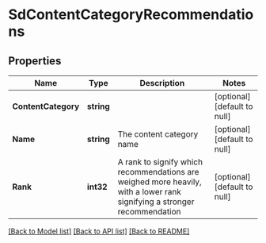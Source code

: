 # SdContentCategoryRecommendations

## Properties
Name | Type | Description | Notes
------------ | ------------- | ------------- | -------------
**ContentCategory** | **string** |  | [optional] [default to null]
**Name** | **string** | The content category name | [optional] [default to null]
**Rank** | **int32** | A rank to signify which recommendations are weighed more heavily, with a lower rank signifying a stronger recommendation | [optional] [default to null]

[[Back to Model list]](../README.md#documentation-for-models) [[Back to API list]](../README.md#documentation-for-api-endpoints) [[Back to README]](../README.md)

